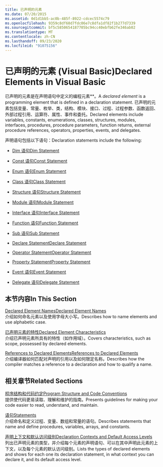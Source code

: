 ```yaml
---
title: 已声明的元素
ms.date: 07/20/2015
ms.assetid: 0d1d1bb5-ac0b-485f-8922-cdcec5574c79
ms.openlocfilehash: 9359c8df60d7fdc06e7c8dfa1df82f1b277d7339
ms.sourcegitcommit: bf5c5850654187705bc94cc40ebfb62fe346ab02
ms.translationtype: MT
ms.contentlocale: zh-CN
ms.lasthandoff: 09/23/2020
ms.locfileid: "91075156"
---
```

# <a name="declared-elements-in-visual-basic"></a><span data-ttu-id="847f1-102">已声明的元素 (Visual Basic)</span><span class="sxs-lookup"><span data-stu-id="847f1-102">Declared Elements in Visual Basic</span></span>

<span data-ttu-id="847f1-103">已声明的元素是在声明语句中定义的编程元素\*\*。</span><span class="sxs-lookup"><span data-stu-id="847f1-103">A *declared element* is a programming element that is defined in a declaration statement.</span></span> <span data-ttu-id="847f1-104">已声明的元素包括变量、常量、枚举、类，结构、模块、接口、过程、过程参数、函数返回、外部过程引用、运算符、属性、事件和委托。</span><span class="sxs-lookup"><span data-stu-id="847f1-104">Declared elements include variables, constants, enumerations, classes, structures, modules, interfaces, procedures, procedure parameters, function returns, external procedure references, operators, properties, events, and delegates.</span></span>  
  
 <span data-ttu-id="847f1-105">声明语句包括以下语句：</span><span class="sxs-lookup"><span data-stu-id="847f1-105">Declaration statements include the following:</span></span>  
  
- [<span data-ttu-id="847f1-106">Dim 语句</span><span class="sxs-lookup"><span data-stu-id="847f1-106">Dim Statement</span></span>](../../../language-reference/statements/dim-statement.md)  
  
- [<span data-ttu-id="847f1-107">Const 语句</span><span class="sxs-lookup"><span data-stu-id="847f1-107">Const Statement</span></span>](../../../language-reference/statements/const-statement.md)  
  
- [<span data-ttu-id="847f1-108">Enum 语句</span><span class="sxs-lookup"><span data-stu-id="847f1-108">Enum Statement</span></span>](../../../language-reference/statements/enum-statement.md)  
  
- [<span data-ttu-id="847f1-109">Class 语句</span><span class="sxs-lookup"><span data-stu-id="847f1-109">Class Statement</span></span>](../../../language-reference/statements/class-statement.md)  
  
- [<span data-ttu-id="847f1-110">Structure 语句</span><span class="sxs-lookup"><span data-stu-id="847f1-110">Structure Statement</span></span>](../../../language-reference/statements/structure-statement.md)  
  
- [<span data-ttu-id="847f1-111">Module 语句</span><span class="sxs-lookup"><span data-stu-id="847f1-111">Module Statement</span></span>](../../../language-reference/statements/module-statement.md)  
  
- [<span data-ttu-id="847f1-112">Interface 语句</span><span class="sxs-lookup"><span data-stu-id="847f1-112">Interface Statement</span></span>](../../../language-reference/statements/interface-statement.md)  
  
- [<span data-ttu-id="847f1-113">Function 语句</span><span class="sxs-lookup"><span data-stu-id="847f1-113">Function Statement</span></span>](../../../language-reference/statements/function-statement.md)  
  
- [<span data-ttu-id="847f1-114">Sub 语句</span><span class="sxs-lookup"><span data-stu-id="847f1-114">Sub Statement</span></span>](../../../language-reference/statements/sub-statement.md)  
  
- [<span data-ttu-id="847f1-115">Declare Statement</span><span class="sxs-lookup"><span data-stu-id="847f1-115">Declare Statement</span></span>](../../../language-reference/statements/declare-statement.md)  
  
- [<span data-ttu-id="847f1-116">Operator Statement</span><span class="sxs-lookup"><span data-stu-id="847f1-116">Operator Statement</span></span>](../../../language-reference/statements/operator-statement.md)  
  
- [<span data-ttu-id="847f1-117">Property Statement</span><span class="sxs-lookup"><span data-stu-id="847f1-117">Property Statement</span></span>](../../../language-reference/statements/property-statement.md)  
  
- [<span data-ttu-id="847f1-118">Event 语句</span><span class="sxs-lookup"><span data-stu-id="847f1-118">Event Statement</span></span>](../../../language-reference/statements/event-statement.md)  
  
- [<span data-ttu-id="847f1-119">Delegate 语句</span><span class="sxs-lookup"><span data-stu-id="847f1-119">Delegate Statement</span></span>](../../../language-reference/statements/delegate-statement.md)  
  
## <a name="in-this-section"></a><span data-ttu-id="847f1-120">本节内容</span><span class="sxs-lookup"><span data-stu-id="847f1-120">In This Section</span></span>  

 [<span data-ttu-id="847f1-121">Declared Element Names</span><span class="sxs-lookup"><span data-stu-id="847f1-121">Declared Element Names</span></span>](declared-element-names.md)  
 <span data-ttu-id="847f1-122">介绍如何命名元素以及使用字母大小写。</span><span class="sxs-lookup"><span data-stu-id="847f1-122">Describes how to name elements and use alphabetic case.</span></span>  
  
 [<span data-ttu-id="847f1-123">已声明元素的特性</span><span class="sxs-lookup"><span data-stu-id="847f1-123">Declared Element Characteristics</span></span>](declared-element-characteristics.md)  
 <span data-ttu-id="847f1-124">介绍已声明元素所具有的特性（如作用域）。</span><span class="sxs-lookup"><span data-stu-id="847f1-124">Covers characteristics, such as scope, possessed by declared elements.</span></span>  
  
 [<span data-ttu-id="847f1-125">References to Declared Elements</span><span class="sxs-lookup"><span data-stu-id="847f1-125">References to Declared Elements</span></span>](references-to-declared-elements.md)  
 <span data-ttu-id="847f1-126">介绍编译器如何匹配对声明的引用以及如何限定名称。</span><span class="sxs-lookup"><span data-stu-id="847f1-126">Describes how the compiler matches a reference to a declaration and how to qualify a name.</span></span>  
  
## <a name="related-sections"></a><span data-ttu-id="847f1-127">相关章节</span><span class="sxs-lookup"><span data-stu-id="847f1-127">Related Sections</span></span>  

 [<span data-ttu-id="847f1-128">程序结构和代码约定</span><span class="sxs-lookup"><span data-stu-id="847f1-128">Program Structure and Code Conventions</span></span>](../../program-structure/program-structure-and-code-conventions.md)  
 <span data-ttu-id="847f1-129">提供使代码更易读取、理解和维护的指南。</span><span class="sxs-lookup"><span data-stu-id="847f1-129">Presents guidelines for making your code easier to read, understand, and maintain.</span></span>  
  
 [<span data-ttu-id="847f1-130">语句</span><span class="sxs-lookup"><span data-stu-id="847f1-130">Statements</span></span>](../../../language-reference/statements/index.md)  
 <span data-ttu-id="847f1-131">介绍命名和定义过程、变量、数组和常量的语句。</span><span class="sxs-lookup"><span data-stu-id="847f1-131">Describes statements that name and define procedures, variables, arrays, and constants.</span></span>  
  
 [<span data-ttu-id="847f1-132">声明上下文和默认访问级别</span><span class="sxs-lookup"><span data-stu-id="847f1-132">Declaration Contexts and Default Access Levels</span></span>](../../../language-reference/statements/declaration-contexts-and-default-access-levels.md)  
 <span data-ttu-id="847f1-133">列出已声明元素的类型，并介绍每个元素的声明语句、可以在其中声明此元素的上下文，以及每个元素的默认访问级别。</span><span class="sxs-lookup"><span data-stu-id="847f1-133">Lists the types of declared elements and shows for each one its declaration statement, in what context you can declare it, and its default access level.</span></span>
